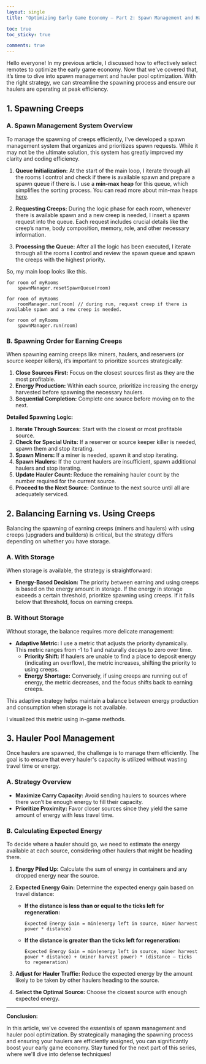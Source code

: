 ```yaml
---
layout: single
title: "Optimizing Early Game Economy – Part 2: Spawn Management and Hauler Pool"

toc: true
toc_sticky: true

comments: true
---
```


Hello everyone! In my previous article, I discussed how to effectively select remotes to optimize the early game economy. Now that we've covered that, it’s time to dive into spawn management and hauler pool optimization. With the right strategy, we can streamline the spawning process and ensure our haulers are operating at peak efficiency.

## 1. Spawning Creeps

### A. Spawn Management System Overview

To manage the spawning of creeps efficiently, I've developed a spawn management system that organizes and prioritizes spawn requests. While it may not be the ultimate solution, this system has greatly improved my clarity and coding efficiency.

1. **Queue Initialization:** At the start of the main loop, I iterate through all the rooms I control and check if there is available spawn and prepare a spawn queue if there is. I use a **min-max heap** for this queue, which simplifies the sorting process. You can read more about min-max heaps [here](https://en.wikipedia.org/wiki/Min-max_heap).
  
2. **Requesting Creeps:** During the logic phase for each room, whenever there is available spawn and a new creep is needed, I insert a spawn request into the queue. Each request includes crucial details like the creep’s name, body composition, memory, role, and other necessary information.

3. **Processing the Queue:** After all the logic has been executed, I iterate through all the rooms I control and review the spawn queue and spawn the creeps with the highest priority.


So, my main loop looks like this.

```
for room of myRooms
    spawnManager.resetSpawnQueue(room)

for room of myRooms
    roomManager.run(room) // during run, request creep if there is available spawn and a new creep is needed.
    
for room of myRooms
    spawnManager.run(room)
```


### B. Spawning Order for Earning Creeps

When spawning earning creeps like miners, haulers, and reservers (or source keeper killers), it’s important to prioritize sources strategically:

1. **Close Sources First:** Focus on the closest sources first as they are the most profitable.
2. **Energy Production:** Within each source, prioritize increasing the energy harvested before spawning the necessary haulers.
3. **Sequential Completion:** Complete one source before moving on to the next.

**Detailed Spawning Logic:**

1. **Iterate Through Sources:** Start with the closest or most profitable source.
2. **Check for Special Units:** If a reserver or source keeper killer is needed, spawn them and stop iterating.
3. **Spawn Miners:** If a miner is needed, spawn it and stop iterating.
4. **Spawn Haulers:** If the current haulers are insufficient, spawn additional haulers and stop iterating.
5. **Update Hauler Count:** Reduce the remaining hauler count by the number required for the current source.
6. **Proceed to the Next Source:** Continue to the next source until all are adequately serviced.

## 2. Balancing Earning vs. Using Creeps

Balancing the spawning of earning creeps (miners and haulers) with using creeps (upgraders and builders) is critical, but the strategy differs depending on whether you have storage.

### A. With Storage

When storage is available, the strategy is straightforward:

- **Energy-Based Decision:** The priority between earning and using creeps is based on the energy amount in storage. If the energy in storage exceeds a certain threshold, prioritize spawning using creeps. If it falls below that threshold, focus on earning creeps.

### B. Without Storage

Without storage, the balance requires more delicate management:

- **Adaptive Metric:** I use a metric that adjusts the priority dynamically. This metric ranges from -1 to 1 and naturally decays to zero over time.
  - **Priority Shift:** If haulers are unable to find a place to deposit energy (indicating an overflow), the metric increases, shifting the priority to using creeps.
  - **Energy Shortage:** Conversely, if using creeps are running out of energy, the metric decreases, and the focus shifts back to earning creeps.

This adaptive strategy helps maintain a balance between energy production and consumption when storage is not available.

I visualized this metric using in-game methods.


## 3. Hauler Pool Management

Once haulers are spawned, the challenge is to manage them efficiently. The goal is to ensure that every hauler's capacity is utilized without wasting travel time or energy.

### A. Strategy Overview

- **Maximize Carry Capacity:** Avoid sending haulers to sources where there won’t be enough energy to fill their capacity.
- **Prioritize Proximity:** Favor closer sources since they yield the same amount of energy with less travel time.

### B. Calculating Expected Energy

To decide where a hauler should go, we need to estimate the energy available at each source, considering other haulers that might be heading there.

1. **Energy Piled Up:** Calculate the sum of energy in containers and any dropped energy near the source.
2. **Expected Energy Gain:** Determine the expected energy gain based on travel distance:
   - **If the distance is less than or equal to the ticks left for regeneration:**

      ```Expected Energy Gain = min(energy left in source, miner harvest power * distance)```
   - **If the distance is greater than the ticks left for regeneration:**

      ```Expected Energy Gain = min(energy left in source, miner harvest power * distance) + (miner harvest power) * (distance – ticks to regeneration)```

3. **Adjust for Hauler Traffic:** Reduce the expected energy by the amount likely to be taken by other haulers heading to the source.
4. **Select the Optimal Source:** Choose the closest source with enough expected energy.

---

**Conclusion:**

In this article, we've covered the essentials of spawn management and hauler pool optimization. By strategically managing the spawning process and ensuring your haulers are efficiently assigned, you can significantly boost your early game economy. Stay tuned for the next part of this series, where we'll dive into defense techniques!
